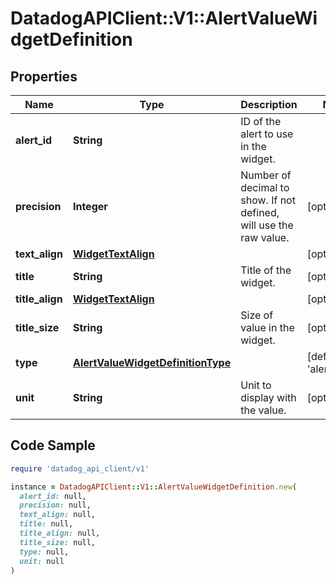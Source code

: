 # DatadogAPIClient::V1::AlertValueWidgetDefinition

## Properties

| Name | Type | Description | Notes |
| ---- | ---- | ----------- | ----- |
| **alert_id** | **String** | ID of the alert to use in the widget. |  |
| **precision** | **Integer** | Number of decimal to show. If not defined, will use the raw value. | [optional] |
| **text_align** | [**WidgetTextAlign**](WidgetTextAlign.md) |  | [optional] |
| **title** | **String** | Title of the widget. | [optional] |
| **title_align** | [**WidgetTextAlign**](WidgetTextAlign.md) |  | [optional] |
| **title_size** | **String** | Size of value in the widget. | [optional] |
| **type** | [**AlertValueWidgetDefinitionType**](AlertValueWidgetDefinitionType.md) |  | [default to &#39;alert_value&#39;] |
| **unit** | **String** | Unit to display with the value. | [optional] |

## Code Sample

```ruby
require 'datadog_api_client/v1'

instance = DatadogAPIClient::V1::AlertValueWidgetDefinition.new(
  alert_id: null,
  precision: null,
  text_align: null,
  title: null,
  title_align: null,
  title_size: null,
  type: null,
  unit: null
)
```

